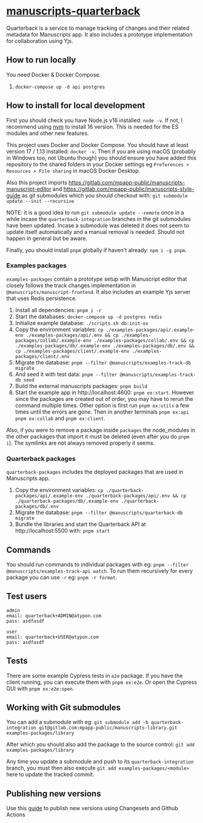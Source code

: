 # [manuscripts-quarterback](https://github.com/Atypon-OpenSource/manuscripts-quarterback)

Quarterback is a service to manage tracking of changes and their related metadata for Manuscripts app. It also includes a prototype implementation for collaboration using Yjs.

## How to run locally

You need Docker & Docker Compose.

1. `docker-compose up -d api postgres`

## How to install for local development

First you should check you have Node.js v16 installed: `node -v`. If not, I recommend using [nvm](https://github.com/nvm-sh/nvm) to install 16 version. This is needed for the ES modules and other new features.

This project uses Docker and Docker Compose. You should have at least version 17 / 1.13 installed: `docker -v`. Then if you are using macOS (probably in Windows too, not Ubuntu though) you should ensure you have added this repository to the shared folders in your Docker settings eg `Preferences > Resources > File sharing` in macOS Docker Desktop.

Also this project imports https://gitlab.com/mpapp-public/manuscripts-manuscript-editor and https://gitlab.com/mpapp-public/manuscripts-style-guide as git submodules which you should checkout with: `git submodule update --init --recursive`

NOTE: it is a good idea to run `git submodule update --remote` once in a while incase the `quarterback-integration` branches in the git submodules have been updated. Incase a submodule was deleted it does not seem to update itself automatically and a manual removal is needed. Should not happen in general but be aware.

Finally, you should install `pnpm` globally if haven't already: `npm i -g pnpm`.

### Examples packages

`examples-packages` contain a prototype setup with Manuscript editor that closely follows the track changes implementation in `@manuscripts/manuscript-frontend`. It also includes an example Yjs server that uses Redis persistence.

1. Install all dependencies: `pnpm i -r`
2. Start the databases: `docker-compose up -d postgres redis`
3. Initialize example database: `./scripts.sh db:init-ex`
4. Copy the environment variables: `cp ./examples-packages/api/.example-env ./examples-packages/api/.env && cp ./examples-packages/collab/.example-env ./examples-packages/collab/.env && cp ./examples-packages/db/.example-env ./examples-packages/db/.env && cp ./examples-packages/client/.example-env ./examples-packages/client/.env`
5. Migrate the database: `pnpm --filter @manuscripts/examples-track-db migrate`
6. And seed it with test data: `pnpm --filter @manuscripts/examples-track-db seed`
7. Build the external manuscripts packages: `pnpm build`
8. Start the example app in http://localhost:4600: `pnpm ex:start`. However since the packages are created out of order, you may have to rerun the command multiple times. Other option is first run `pnpm ex:utils` a few times until the errors are gone. Then in another terminals `pnpm ex:api` `pnpm ex:collab` and `pnpm ex:client`.

Also, if you were to remove a package inside `packages` the node_modules in the other packages that import it must be deleted (even after you do `pnpm i`). The symlinks are not always removed properly it seems.

### Quarterback packages

`quarterback-packages` includes the deployed packages that are used in Manuscripts app.

1. Copy the environment variables: `cp ./quarterback-packages/api/.example-env ./quarterback-packages/api/.env && cp ./quarterback-packages/db/.example-env ./quarterback-packages/db/.env`
2. Migrate the database: `pnpm --filter @manuscripts/quarterback-db migrate`
3. Bundle the libraries and start the Quarterback API at http://localhost:5500 with: `pnpm start`

## Commands

You should run commands to individual packages with eg: `pnpm --filter @manuscripts/examples-track-api watch`. To run them recursively for every package you can use `-r` eg: `pnpm -r format`.

## Test users

```
admin
email: quarterback+ADMIN@atypon.com
pass: asdfasdf

user
email: quarterback+USER@atypon.com
pass: asdfasdf
```

## Tests

There are some example Cypress tests in `e2e` package. If you have the client running, you can execute them with `pnpm ex:e2e`. Or open the Cypress GUI with `pnpm ex:e2e:open`. 

## Working with Git submodules

You can add a submodule with eg: `git submodule add -b quarterback-integration git@gitlab.com:mpapp-public/manuscripts-library.git examples-packages/library`

After which you should also add the package to the source control: `git add examples-packages/library`

Any time you update a submodule and push to its `quarterback-integration` branch, you must then also execute `git add examples-packages/<module>` here to update the tracked commit.

## Publishing new versions

Use this [guide](.changeset/README.md) to publish new versions using Changesets and Github Actions
